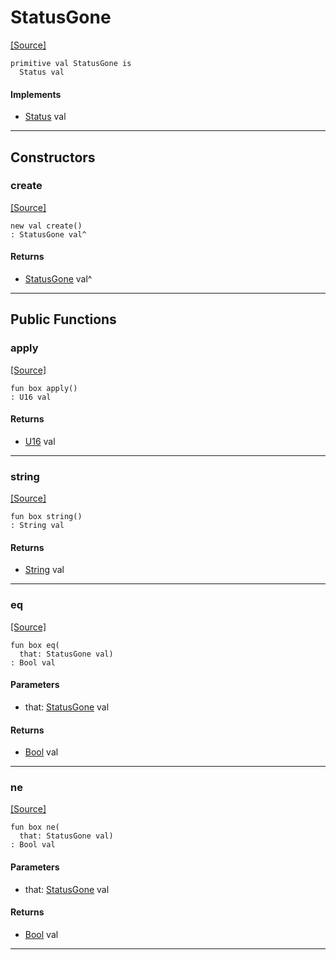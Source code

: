 # StatusGone
<span class="source-link">[[Source]](src/http_server/status.md#L98)</span>
```pony
primitive val StatusGone is
  Status val
```

#### Implements

* [Status](http_server-Status.md) val

---

## Constructors

### create
<span class="source-link">[[Source]](src/http_server/status.md#L98)</span>


```pony
new val create()
: StatusGone val^
```

#### Returns

* [StatusGone](http_server-StatusGone.md) val^

---

## Public Functions

### apply
<span class="source-link">[[Source]](src/http_server/status.md#L99)</span>


```pony
fun box apply()
: U16 val
```

#### Returns

* [U16](builtin-U16.md) val

---

### string
<span class="source-link">[[Source]](src/http_server/status.md#L100)</span>


```pony
fun box string()
: String val
```

#### Returns

* [String](builtin-String.md) val

---

### eq
<span class="source-link">[[Source]](src/http_server/status.md#L99)</span>


```pony
fun box eq(
  that: StatusGone val)
: Bool val
```
#### Parameters

*   that: [StatusGone](http_server-StatusGone.md) val

#### Returns

* [Bool](builtin-Bool.md) val

---

### ne
<span class="source-link">[[Source]](src/http_server/status.md#L99)</span>


```pony
fun box ne(
  that: StatusGone val)
: Bool val
```
#### Parameters

*   that: [StatusGone](http_server-StatusGone.md) val

#### Returns

* [Bool](builtin-Bool.md) val

---

